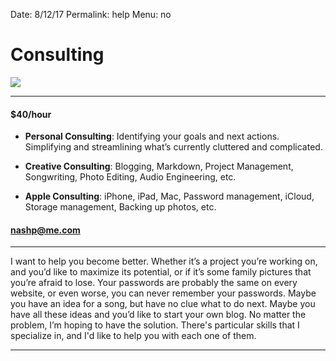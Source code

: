 Date: 8/12/17
Permalink: help
Menu: no

# Consulting

![][image-1]

---- 

#### **$40/hour**

- **Personal Consulting**: Identifying your goals and next actions. Simplifying and streamlining what’s currently cluttered and complicated.

- **Creative Consulting**: Blogging, Markdown, Project Management, Songwriting, Photo Editing, Audio Engineering, etc.

- **Apple Consulting**: iPhone, iPad, Mac, Password management, iCloud, Storage management, Backing up photos, etc.


#### [nashp@me.com][1]

---- 

I want to help you become better. Whether it’s a project you’re working on, and you’d like to maximize its potential, or if it’s some family pictures that you’re afraid to lose. Your passwords are probably the same on every website, or even worse, you can never remember your passwords. Maybe you have an idea for a song, but have no clue what to do next. Maybe you have all these ideas and you’d like to start your own blog. No matter the problem, I’m hoping to have the solution. There's particular skills that I specialize in, and I'd like to help you with each one of them.

---- 

<!-- Calendly inline widget begin -->
<div class="calendly-inline-widget" data-url="https://calendly.com/nashpitre/help" style="min-width:320px;height:580px;"></div>
<script type="text/javascript" src="https://assets.calendly.com/assets/external/widget.js"></script>
<!-- Calendly inline widget end -->

[1]:	mailto:nashp@me.com

[image-1]:	https://i.imgur.com/lPXvuPL.jpg